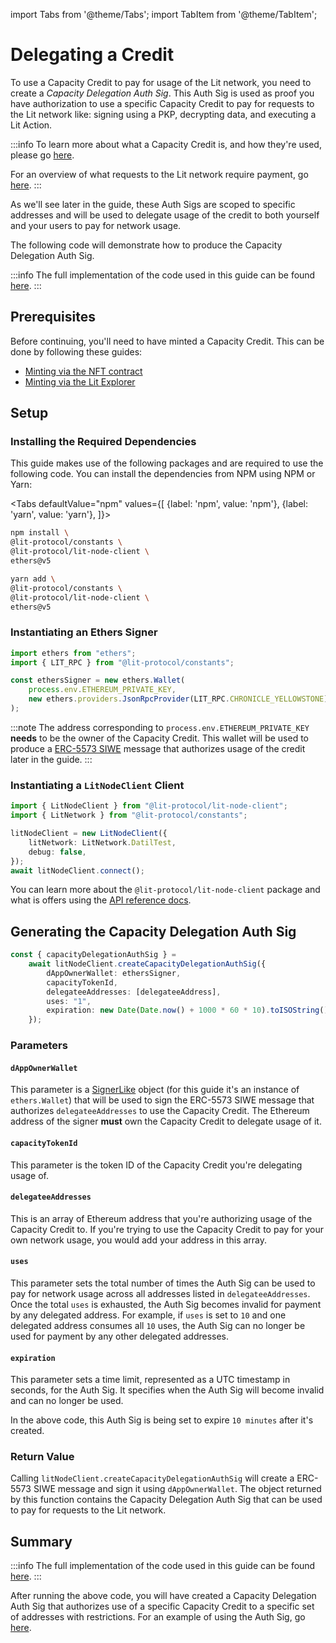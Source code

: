 import Tabs from '@theme/Tabs';
import TabItem from '@theme/TabItem';

# Delegating a Credit

To use a Capacity Credit to pay for usage of the Lit network, you need to create a *Capacity Delegation Auth Sig*. This Auth Sig is used as proof you have authorization to use a specific Capacity Credit to pay for requests to the Lit network like: signing using a PKP, decrypting data, and executing a Lit Action.

:::info
To learn more about what a Capacity Credit is, and how they're used, please go [here](./capacity-credit-intro.md).

For an overview of what requests to the Lit network require payment, go [here](./overview.md#overview-of-what-requires-payment).
:::

As we'll see later in the guide, these Auth Sigs are scoped to specific addresses and will be used to delegate usage of the credit to both yourself and your users to pay for network usage.

The following code will demonstrate how to produce the Capacity Delegation Auth Sig.

:::info
The full implementation of the code used in this guide can be found [here](https://github.com/LIT-Protocol/developer-guides-code/blob/master/paying-for-lit/nodejs/src/delegateCapacityCredit.ts).
:::

## Prerequisites

Before continuing, you'll need to have minted a Capacity Credit. This can be done by following these guides:

- [Minting via the NFT contract](./minting-capacity-credit/via-contract.md)
- [Minting via the Lit Explorer](./minting-capacity-credit/via-explorer.md)

## Setup

### Installing the Required Dependencies

This guide makes use of the following packages and are required to use the following code. You can install the dependencies from NPM using NPM or Yarn:

<Tabs
defaultValue="npm"
values={[
{label: 'npm', value: 'npm'},
{label: 'yarn', value: 'yarn'},
]}>
<TabItem value="npm">

```bash
npm install \
@lit-protocol/constants \
@lit-protocol/lit-node-client \
ethers@v5
```

</TabItem>

<TabItem value="yarn">

```bash
yarn add \
@lit-protocol/constants \
@lit-protocol/lit-node-client \
ethers@v5
```

</TabItem>
</Tabs>

### Instantiating an Ethers Signer

```ts
import ethers from "ethers";
import { LIT_RPC } from "@lit-protocol/constants";

const ethersSigner = new ethers.Wallet(
    process.env.ETHEREUM_PRIVATE_KEY,
    new ethers.providers.JsonRpcProvider(LIT_RPC.CHRONICLE_YELLOWSTONE)
);
```

:::note
The address corresponding to `process.env.ETHEREUM_PRIVATE_KEY` **needs** to be the owner of the Capacity Credit. This wallet will be used to produce a [ERC-5573 SIWE](https://eips.ethereum.org/EIPS/eip-5573) message that authorizes usage of the credit later in the guide.
:::

### Instantiating a `LitNodeClient` Client

```ts
import { LitNodeClient } from "@lit-protocol/lit-node-client";
import { LitNetwork } from "@lit-protocol/constants";

litNodeClient = new LitNodeClient({
    litNetwork: LitNetwork.DatilTest,
    debug: false,
});
await litNodeClient.connect();
```

You can learn more about the `@lit-protocol/lit-node-client` package and what is offers using the [API reference docs](https://v6-api-doc-lit-js-sdk.vercel.app/modules/lit_node_client_src.html).

## Generating the Capacity Delegation Auth Sig

```ts
const { capacityDelegationAuthSig } =
    await litNodeClient.createCapacityDelegationAuthSig({
        dAppOwnerWallet: ethersSigner,
        capacityTokenId,
        delegateeAddresses: [delegateeAddress],
        uses: "1",
        expiration: new Date(Date.now() + 1000 * 60 * 10).toISOString(), // 10 minutes
    });
```

### Parameters

#### `dAppOwnerWallet`

This parameter is a [SignerLike](https://v6-api-doc-lit-js-sdk.vercel.app/interfaces/types_src.SignerLike.html) object (for this guide it's an instance of `ethers.Wallet`) that will be used to sign the ERC-5573 SIWE message that authorizes `delegateeAddresses` to use the Capacity Credit. The Ethereum address of the signer **must** own the Capacity Credit to delegate usage of it.

#### `capacityTokenId`

This parameter is the token ID of the Capacity Credit you're delegating usage of.

#### `delegateeAddresses`

This is an array of Ethereum address that you're authorizing usage of the Capacity Credit to. If you're trying to use the Capacity Credit to pay for your own network usage, you would add your address in this array.

#### `uses`

This parameter sets the total number of times the Auth Sig can be used to pay for network usage across all addresses listed in `delegateeAddresses`. Once the total `uses` is exhausted, the Auth Sig becomes invalid for payment by any delegated address. For example, if `uses` is set to `10` and one delegated address consumes all `10` uses, the Auth Sig can no longer be used for payment by any other delegated addresses.

#### `expiration`

This parameter sets a time limit, represented as a UTC timestamp in seconds, for the Auth Sig. It specifies when the Auth Sig will become invalid and can no longer be used.

In the above code, this Auth Sig is being set to expire `10 minutes` after it's created.

### Return Value

Calling `litNodeClient.createCapacityDelegationAuthSig` will create a ERC-5573 SIWE message and sign it using `dAppOwnerWallet`. The object returned by this function contains the Capacity Delegation Auth Sig that can be used to pay for requests to the Lit network.

## Summary

:::info
The full implementation of the code used in this guide can be found [here](https://github.com/LIT-Protocol/developer-guides-code/blob/master/paying-for-lit/nodejs/src/delegateCapacityCredit.ts).
:::

After running the above code, you will have created a Capacity Delegation Auth Sig that authorizes use of a specific Capacity Credit to a specific set of addresses with restrictions. For an example of using the Auth Sig, go [here](./using-delegated-auth-sig.md).
